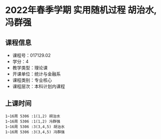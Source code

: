 # 2022年春季学期 实用随机过程 胡治水, 冯群强






## 课程信息

- 课程号：017129.02
- 学分：4
- 教学类型：理论课
- 开课单位：统计与金融系
- 课程类别：专业核心
- 课程层次：本科计划内课程

## 上课时间

```
1~16周 5306 :1(1,2) 胡治水
1~16周 5306 :1(1,2) 冯群强
1~16周 5306 :3(3,4,5) 胡治水
1~16周 5306 :3(3,4,5) 冯群强
```

